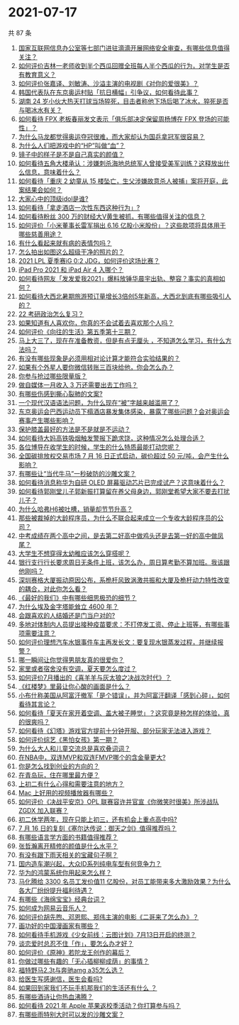 # 2021-07-17

共 87 条

<!-- BEGIN -->
<!-- 最后更新时间 Sat Jul 17 2021 10:17:14 GMT+0800 (China Standard Time) -->

1. [国家互联网信息办公室等七部门进驻滴滴开展网络安全审查，有哪些信息值得关注？](https://www.zhihu.com/question/472557033)
1. [如何评价吉林一老师收到半个西瓜回赠全班每人半个西瓜的行为，对学生是否有教育意义？](https://www.zhihu.com/question/472444124)
1. [如何评价张嘉译、刘敏涛、沙溢主演的电视剧《对你的爱很美》？](https://www.zhihu.com/question/457087948)
1. [韩国代表队在东京奥运村贴「抗日横幅」引争议，如何看待此事？](https://www.zhihu.com/question/472563744)
1. [湖南 24
   岁小伙大热天打球当场猝死，目击者称他下场后喝了冰水，猝死是否与喝冰水有关？](https://www.zhihu.com/question/472510464)
1. [如何看待 FPX 老板春丽发文表示「俱乐部决定保留周杨博在 FPX
   登场的可能性」？](https://www.zhihu.com/question/472601397)
1. [为什么马龙都觉得奥运夺冠很难，而大家却认为国乒拿冠军很容易？](https://www.zhihu.com/question/471555660)
1. [为什么人们把游戏中的“HP”叫做“血”？](https://www.zhihu.com/question/471152379)
1. [镜子中的样子是不是自己真实的颜值？](https://www.zhihu.com/question/458577474)
1. [如何看待五角大楼承认：涉嫌刺杀海地总统军人曾接受美军训练？这释放出什么信息，意味着什么？](https://www.zhihu.com/question/472527903)
1. [如何看待「重庆 2 幼童从 15
   楼坠亡，生父涉嫌故意杀人被捕」案将开庭，此案结果会如何？](https://www.zhihu.com/question/472543340)
1. [大家心中的顶级idol是谁?](https://www.zhihu.com/question/472292212)
1. [如何看待「拿走酒店一次性东西这种行为」?](https://www.zhihu.com/question/465504404)
1. [如何看待粉丝 300 万的财经大V黄生被抓，有哪些值得关注的信息？](https://www.zhihu.com/question/472548624)
1. [如何评价「小米董事长雷军捐出 6.16
   亿股小米股份」？这些款项将具体用于哪些慈善用途？](https://www.zhihu.com/question/472625285)
1. [有什么看起来就有病的表情包吗？](https://www.zhihu.com/question/459596154)
1. [怎么拍出如图这么超级干净的照片的？](https://www.zhihu.com/question/459731487)
1. [2021 LPL 夏季赛iG 0:2 JDG，如何评价这场比赛？](https://www.zhihu.com/question/472618210)
1. [iPad Pro 2021 和 iPad Air 4 入哪个？](https://www.zhihu.com/question/455891195)
1. [如何看待网友「发发爱我2021」爆料放锤华晨宇出轨、整容？事实的真相如何？](https://www.zhihu.com/question/472603288)
1. [如何看待大西北暑期旅游预订量增长3倍创5年新高，大西北到底有哪些吸引人的？](https://www.zhihu.com/question/470952305)
1. [22 考研政治怎么复习？](https://www.zhihu.com/question/390258329)
1. [如果知道有人喜欢你，你真的不会试着去喜欢那个人吗？](https://www.zhihu.com/question/472247697)
1. [如何评价《向往的生活》第五季第十三期？](https://www.zhihu.com/question/472617381)
1. [马上大三了，现在在准备教资，但是有点无厘头
   ，不知道怎么学习，有什么方法吗？](https://www.zhihu.com/question/408865891)
1. [有没有哪些现象是必须用相对论计算才能符合实验结果的？](https://www.zhihu.com/question/470592281)
1. [如果有个外星人要你微信转账三百块给他，你会怎么办？](https://www.zhihu.com/question/472127049)
1. [你参与抢过哪些限量版？](https://www.zhihu.com/question/471965525)
1. [做自媒体一月收入 3 万还需要出去工作吗？](https://www.zhihu.com/question/457544338)
1. [有哪些伤感到撕心裂肺的文案?](https://www.zhihu.com/question/459224880)
1. [一个现代汉语语法问题，为什么现在“被”字越来越滥用了？](https://www.zhihu.com/question/471998676)
1. [东京奥运会巴西运动员下榻酒店暴发集体感染，暴露了哪些问题？会对奥运会赛事产生哪些影响？](https://www.zhihu.com/question/472327033)
1. [保护膝盖最好的方法是不是就是不运动？](https://www.zhihu.com/question/399157144)
1. [如何看待大妈高铁吸烟触发警报下跪求饶，这种情况怎么处理合适？](https://www.zhihu.com/question/472129382)
1. [各位博导在收学生的时候，学生的什么特质最能打动您呢？](https://www.zhihu.com/question/469967314)
1. [全国碳排放权交易市场 7 月 16 日正式启动，碳价超过 50
   元/吨，会产生什么影响？](https://www.zhihu.com/question/472188278)
1. [有哪些让“当代牛马”一秒破防的沙雕文案？](https://www.zhihu.com/question/471805468)
1. [如何看待消息称华为自研 OLED
   屏幕驱动芯片已完成试产？这意味着什么？](https://www.zhihu.com/question/471697241)
1. [如何看待郭刚堂儿子郭新振打算留在养父母身边，郭刚堂希望大家不要去打扰儿子？](https://www.zhihu.com/question/472081586)
1. [为什么哈弗H6被吐槽，销量却节节升高？](https://www.zhihu.com/question/454596887)
1. [那些被裁掉的大龄程序员，为什么不联合起来成立一个专收大龄程序员的公司？](https://www.zhihu.com/question/471283000)
1. [中考成绩在两个高中之间，是去第二好高中做鸡头还是去第一好的高中做凤尾？](https://www.zhihu.com/question/466979770)
1. [大学生不想穿得太幼稚应该怎么穿搭呢？](https://www.zhihu.com/question/443721061)
1. [银行支行行长要求周日无条件上班，该怎么办，周日算考勤不算加班。我该跟他刚吗？](https://www.zhihu.com/question/472092355)
1. [深圳赛格大厦振动原因公布，系桅杆风致涡激共振和大厦及桅杆动力特性改变的耦合，对此你怎么看？](https://www.zhihu.com/question/472308128)
1. [《最好的我们》中有哪些细思极恐的细节？](https://www.zhihu.com/question/55297925)
1. [为什么埃及金字塔能耸立 4600 年？](https://www.zhihu.com/question/466252124)
1. [会跟喜欢的人结婚还是门当户对的?](https://www.zhihu.com/question/460533239)
1. [多地对体制内人员提出接种疫苗要求：不打停发工资、停止上班等，有哪些事项需要注意？](https://www.zhihu.com/question/472345002)
1. [如何评价理想汽车水银事件车主再发长文：要复现水银蒸发过程，并继续报警？](https://www.zhihu.com/question/471946131)
1. [哪一瞬间让你觉得男朋友真的很爱你？](https://www.zhihu.com/question/356450688)
1. [家里或者宿舍没有空调，夏天要怎么度过？](https://www.zhihu.com/question/469879398)
1. [如何评价7月播出的《喜羊羊与灰太狼之决战次时代》？](https://www.zhihu.com/question/470292481)
1. [《红楼梦》里最让你心酸的画面是什么？](https://www.zhihu.com/question/458515278)
1. [小布什称美国从阿富汗撤军「是个错误」，并为阿富汗翻译「感到心碎」，如何看待其言论？](https://www.zhihu.com/question/472379731)
1. [如何看待「夏天在家开着空调、盖大被子睡觉」？这究竟是种怎样的体验，真的很爽吗？](https://www.zhihu.com/question/470468586)
1. [如何看待《幻塔》游戏官方提前十分钟开服、部分玩家无法进入游戏？](https://www.zhihu.com/question/472324099)
1. [如何评价综艺《黑怕女孩》第一期？](https://www.zhihu.com/question/472342807)
1. [为什么大人和儿童交流总是喜欢叠词词？](https://www.zhihu.com/question/472013799)
1. [在NBA中，双连MVP和双连FMVP哪个的含金量更大?](https://www.zhihu.com/question/471989944)
1. [你是怎么找到创业的方向的？](https://www.zhihu.com/question/25857988)
1. [在青岛玩，住在哪里最方便？](https://www.zhihu.com/question/54173009)
1. [上初二有什么心得和需要注意的地方？](https://www.zhihu.com/question/472330100)
1. [Mac 上好用的视频播放器有哪些？](https://www.zhihu.com/question/19552878)
1. [如何评价《决战平安京》OPL 联赛容许并官宣《你微笑时很美》所涉战队 ZGDX
   加入联赛？](https://www.zhihu.com/question/472161924)
1. [初二休学两年，现在只能上初三，还有机会上重点高中吗?](https://www.zhihu.com/question/471650821)
1. [7 月 16 日的复刻《塞尔达传说：御天之剑》值得推荐吗？](https://www.zhihu.com/question/445041114)
1. [有哪些语言学方面的书籍值得推荐？](https://www.zhihu.com/question/19759109)
1. [张哲瀚离开精修的颜值是什么水平？](https://www.zhihu.com/question/464609843)
1. [有没有跟下雨天相关的宝藏句子啊？](https://www.zhihu.com/question/461674656)
1. [国内造车潮兴起，大众ID系列纯电车型有何竞争力？](https://www.zhihu.com/question/468751764)
1. [华为的鸿蒙系统你用起来怎么样？](https://www.zhihu.com/question/459846239)
1. [马化腾给 3300 名员工发价值11
   亿股份，对员工能带来多大激励效果？为什么各大厂纷纷提升福利待遇？](https://www.zhihu.com/question/472336981)
1. [有哪些《海绵宝宝》经典台词？](https://www.zhihu.com/question/348024473)
1. [如何成为网易云音乐人？](https://www.zhihu.com/question/281885618)
1. [如何评价胡先煦、邓恩熙、郑伟主演的电影《二哥来了怎么办》？](https://www.zhihu.com/question/461148952)
1. [画功好的中国漫画家有哪些？](https://www.zhihu.com/question/34002308)
1. [如何看待手机游戏《少女前线：云图计划》7月13日开启的终测？](https://www.zhihu.com/question/471959591)
1. [谈恋爱时总忍不住「作」，要怎么办才好？](https://www.zhihu.com/question/22590909)
1. [如何评价《原神》若陀龙王创作的幕后？](https://www.zhihu.com/question/472543501)
1. [你做过哪些有趣的「无心插柳柳成荫」的事情？](https://www.zhihu.com/question/22116322)
1. [福特野马2.3t与奔驰amg a35怎么选？](https://www.zhihu.com/question/441496135)
1. [给医生写感谢信，医生会看吗?](https://www.zhihu.com/question/461215612)
1. [如果回到家我们不玩手机那我们的生活还有什么 ？](https://www.zhihu.com/question/470841820)
1. [有哪些酒诗让你热血沸腾？](https://www.zhihu.com/question/469691545)
1. [如何看待 2021 年 Apple 苹果返校季活动？你打算参与吗？](https://www.zhihu.com/question/472498758)
1. [有哪些雨特别大时可以发的沙雕文案？](https://www.zhihu.com/question/471442207)

<!-- END -->
